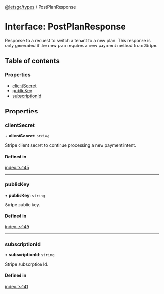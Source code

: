 [@letsgo/types](../README.md) / PostPlanResponse

# Interface: PostPlanResponse

Response to a request to switch a tenant to a new plan. This response is only generated if the new plan
requires a new payment method from Stripe.

## Table of contents

### Properties

- [clientSecret](PostPlanResponse.md#clientsecret)
- [publicKey](PostPlanResponse.md#publickey)
- [subscriptionId](PostPlanResponse.md#subscriptionid)

## Properties

### clientSecret

• **clientSecret**: `string`

Stripe client secret to continue processing a new payment intent.

#### Defined in

[index.ts:145](https://github.com/47chapters/letsgo/blob/06da252/packages/types/src/index.ts#L145)

___

### publicKey

• **publicKey**: `string`

Stripe public key.

#### Defined in

[index.ts:149](https://github.com/47chapters/letsgo/blob/06da252/packages/types/src/index.ts#L149)

___

### subscriptionId

• **subscriptionId**: `string`

Stripe subscrption Id.

#### Defined in

[index.ts:141](https://github.com/47chapters/letsgo/blob/06da252/packages/types/src/index.ts#L141)
